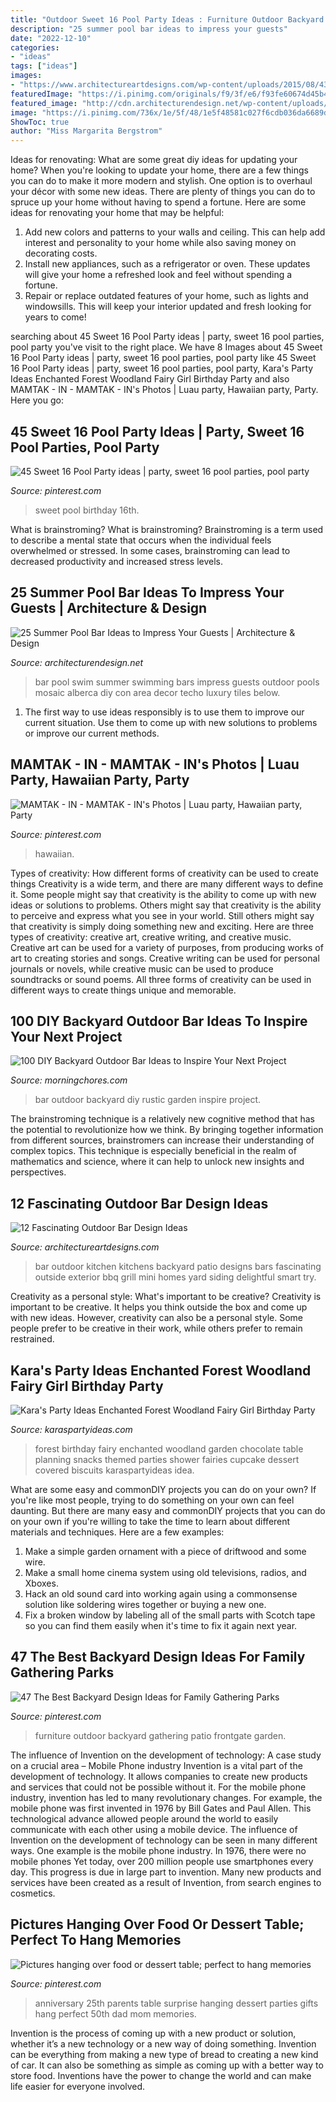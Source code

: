 ```yaml
---
title: "Outdoor Sweet 16 Pool Party Ideas : Furniture Outdoor Backyard Gathering Patio Frontgate Garden"
description: "25 summer pool bar ideas to impress your guests"
date: "2022-12-10"
categories:
- "ideas"
tags: ["ideas"]
images:
- "https://www.architectureartdesigns.com/wp-content/uploads/2015/08/437.jpg"
featuredImage: "https://i.pinimg.com/originals/f9/3f/e6/f93fe60674d45b45b3ab06cfdc019472.jpg"
featured_image: "http://cdn.architecturendesign.net/wp-content/uploads/2014/09/Summer-Pool-Bar-Ideas-3.jpg"
image: "https://i.pinimg.com/736x/1e/5f/48/1e5f48581c027f6cdb036da6689dd3eb--anniversary-surprise-anniversary-parties.jpg"
ShowToc: true
author: "Miss Margarita Bergstrom"
---
```



Ideas for renovating: What are some great diy ideas for updating your home?
When you're looking to update your home, there are a few things you can do to make it more modern and stylish. One option is to overhaul your décor with some new ideas. There are plenty of things you can do to spruce up your home without having to spend a fortune. Here are some ideas for renovating your home that may be helpful: 
1. Add new colors and patterns to your walls and ceiling. This can help add interest and personality to your home while also saving money on decorating costs. 
2. Install new appliances, such as a refrigerator or oven. These updates will give your home a refreshed look and feel without spending a fortune. 
3. Repair or replace outdated features of your home, such as lights and windowsills. This will keep your interior updated and fresh looking for years to come! 

	

		
searching about 45 Sweet 16 Pool Party ideas | party, sweet 16 pool parties, pool party you've visit to the right place. We have 8 Images about 45 Sweet 16 Pool Party ideas | party, sweet 16 pool parties, pool party like 45 Sweet 16 Pool Party ideas | party, sweet 16 pool parties, pool party, Kara&#039;s Party Ideas Enchanted Forest Woodland Fairy Girl Birthday Party and also MAMTAK - IN - MAMTAK - IN&#039;s Photos | Luau party, Hawaiian party, Party. Here you go:
		
    
## 45 Sweet 16 Pool Party Ideas | Party, Sweet 16 Pool Parties, Pool Party

<img loading=lazy src="https://i.pinimg.com/236x/76/ea/a0/76eaa04f4fdcfed0cf798e4829fa7b96--gorgeous-cakes-sweet-.jpg" onerror="this.onerror=null;this.src='https://tse4.mm.bing.net/th?id=OIP.I39_GzKADr7npuGKlB4bnAAAAA&amp;pid=15.1';" alt="45 Sweet 16 Pool Party ideas | party, sweet 16 pool parties, pool party">

_Source: pinterest.com_

>sweet pool birthday 16th. 

	

What is brainstroming?
What is brainstroming? Brainstroming is a term used to describe a mental state that occurs when the individual feels overwhelmed or stressed. In some cases, brainstroming can lead to decreased productivity and increased stress levels.

    
## 25 Summer Pool Bar Ideas To Impress Your Guests | Architecture &amp; Design

<img loading=lazy src="http://cdn.architecturendesign.net/wp-content/uploads/2014/09/Summer-Pool-Bar-Ideas-3.jpg" onerror="this.onerror=null;this.src='https://tse4.mm.bing.net/th?id=OIP.r22WxhA3ieVWTJUrA-dJaAHaLH&amp;pid=15.1';" alt="25 Summer Pool Bar Ideas to Impress Your Guests | Architecture &amp; Design">

_Source: architecturendesign.net_

>bar pool swim summer swimming bars impress guests outdoor pools mosaic alberca diy con area decor techo luxury tiles below. 

	

1. The first way to use ideas responsibly is to use them to improve our current situation. Use them to come up with new solutions to problems or improve our current methods. 

    
## MAMTAK - IN - MAMTAK - IN&#039;s Photos | Luau Party, Hawaiian Party, Party

<img loading=lazy src="https://i.pinimg.com/originals/f9/3f/e6/f93fe60674d45b45b3ab06cfdc019472.jpg" onerror="this.onerror=null;this.src='https://tse2.mm.bing.net/th?id=OIP.1tRs6WTgWPHrPwniFT1mzwHaNK&amp;pid=15.1';" alt="MAMTAK - IN - MAMTAK - IN&#039;s Photos | Luau party, Hawaiian party, Party">

_Source: pinterest.com_

>hawaiian. 

	

Types of creativity: How different forms of creativity can be used to create things
Creativity is a wide term, and there are many different ways to define it. Some people might say that creativity is the ability to come up with new ideas or solutions to problems. Others might say that creativity is the ability to perceive and express what you see in your world. Still others might say that creativity is simply doing something new and exciting. Here are three types of creativity: creative art, creative writing, and creative music.
Creative art can be used for a variety of purposes, from producing works of art to creating stories and songs. Creative writing can be used for personal journals or novels, while creative music can be used to produce soundtracks or sound poems. All three forms of creativity can be used in different ways to create things unique and memorable.

    
## 100 DIY Backyard Outdoor Bar Ideas To Inspire Your Next Project

<img loading=lazy src="https://morningchores.com/wp-content/uploads/2018/05/australian-garden-party-wedding-at-merribee-house-11-600x905-530x800.jpg" onerror="this.onerror=null;this.src='https://tse4.mm.bing.net/th?id=OIP.nQ_5m__3hd8G_HG8kmcoiQHaLL&amp;pid=15.1';" alt="100 DIY Backyard Outdoor Bar Ideas to Inspire Your Next Project">

_Source: morningchores.com_

>bar outdoor backyard diy rustic garden inspire project. 

	

The brainstroming technique is a relatively new cognitive method that has the potential to revolutionize how we think. By bringing together information from different sources, brainstromers can increase their understanding of complex topics. This technique is especially beneficial in the realm of mathematics and science, where it can help to unlock new insights and perspectives.

    
## 12 Fascinating Outdoor Bar Design Ideas

<img loading=lazy src="https://www.architectureartdesigns.com/wp-content/uploads/2015/08/437.jpg" onerror="this.onerror=null;this.src='https://tse3.mm.bing.net/th?id=OIP.cMABUw7yG6aGN4pd9bXpzQEsDh&amp;pid=15.1';" alt="12 Fascinating Outdoor Bar Design Ideas">

_Source: architectureartdesigns.com_

>bar outdoor kitchen kitchens backyard patio designs bars fascinating outside exterior bbq grill mini homes yard siding delightful smart try. 

	

Creativity as a personal style: What's important to be creative?
Creativity is important to be creative. It helps you think outside the box and come up with new ideas. However, creativity can also be a personal style. Some people prefer to be creative in their work, while others prefer to remain restrained.

    
## Kara&#039;s Party Ideas Enchanted Forest Woodland Fairy Girl Birthday Party

<img loading=lazy src="https://www.karaspartyideas.com/wp-content/uploads/2013/02/223578_482890555103704_436296639_n_600x900.jpg" onerror="this.onerror=null;this.src='https://tse4.mm.bing.net/th?id=OIP.1AR40-RmPQg3JqAV9d6KXgHaLH&amp;pid=15.1';" alt="Kara&#039;s Party Ideas Enchanted Forest Woodland Fairy Girl Birthday Party">

_Source: karaspartyideas.com_

>forest birthday fairy enchanted woodland garden chocolate table planning snacks themed parties shower fairies cupcake dessert covered biscuits karaspartyideas idea. 

	

What are some easy and commonDIY projects you can do on your own?
If you're like most people, trying to do something on your own can feel daunting. But there are many easy and commonDIY projects that you can do on your own if you're willing to take the time to learn about different materials and techniques. Here are a few examples:
1. Make a simple garden ornament with a piece of driftwood and some wire.
2. Make a small home cinema system using old televisions, radios, and Xboxes.
3. Hack an old sound card into working again using a commonsense solution like soldering wires together or buying a new one.
4. Fix a broken window by labeling all of the small parts with Scotch tape so you can find them easily when it's time to fix it again next year.

    
## 47 The Best Backyard Design Ideas For Family Gathering Parks

<img loading=lazy src="https://i.pinimg.com/736x/df/ef/ba/dfefbaad5e6b5795633b90775c298954.jpg" onerror="this.onerror=null;this.src='https://tse3.mm.bing.net/th?id=OIP.cjenhliR0vxOTD4FtSJwkgHaHa&amp;pid=15.1';" alt="47 The Best Backyard Design Ideas for Family Gathering Parks">

_Source: pinterest.com_

>furniture outdoor backyard gathering patio frontgate garden. 

	

The influence of Invention on the development of technology: A case study on a crucial area – Mobile Phone industry
Invention is a vital part of the development of technology. It allows companies to create new products and services that could not be possible without it. For the mobile phone industry, invention has led to many revolutionary changes. For example, the mobile phone was first invented in 1976 by Bill Gates and Paul Allen. This technological advance allowed people around the world to easily communicate with each other using a mobile device.
The influence of Invention on the development of technology can be seen in many different ways. One example is the mobile phone industry. In 1976, there were no mobile phones Yet today, over 200 million people use smartphones every day. This progress is due in large part to invention. Many new products and services have been created as a result of Invention, from search engines to cosmetics.

    
## Pictures Hanging Over Food Or Dessert Table; Perfect To Hang Memories

<img loading=lazy src="https://i.pinimg.com/736x/1e/5f/48/1e5f48581c027f6cdb036da6689dd3eb--anniversary-surprise-anniversary-parties.jpg" onerror="this.onerror=null;this.src='https://tse2.mm.bing.net/th?id=OIP.OImhrt_lHGa_9SaYo72OPwHaJ3&amp;pid=15.1';" alt="Pictures hanging over food or dessert table; perfect to hang memories">

_Source: pinterest.com_

>anniversary 25th parents table surprise hanging dessert parties gifts hang perfect 50th dad mom memories. 

	

Invention is the process of coming up with a new product or solution, whether it’s a new technology or a new way of doing something. Invention can be everything from making a new type of bread to creating a new kind of car. It can also be something as simple as coming up with a better way to store food. Inventions have the power to change the world and can make life easier for everyone involved.

